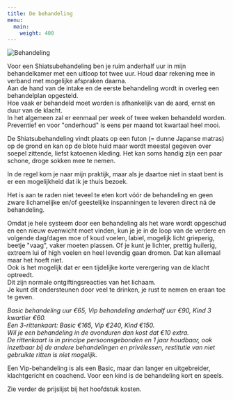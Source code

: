 ```yaml
---
title: De behandeling
menu:
  main:
    weight: 400
---
```

![Behandeling](/uploads/behandeling4.jpg#right)

Voor een Shiatsubehandeling ben je ruim anderhalf uur in mijn behandelkamer met een uitloop tot twee uur. Houd daar rekening mee in verband met mogelijke afspraken daarna.\
Aan de hand van de intake en de eerste behandeling wordt in overleg een behandelplan opgesteld.\
Hoe vaak er behandeld moet worden is afhankelijk van de aard, ernst en duur van de klacht.\
In het algemeen zal er eenmaal per week of twee weken behandeld worden. Preventief en voor "onderhoud" is eens per maand tot kwartaal heel mooi.

De Shiatsubehandeling vindt plaats op een futon (= dunne Japanse matras) op de grond en kan op de blote huid maar wordt meestal gegeven over soepel zittende, liefst katoenen kleding. Het kan soms handig zijn een paar schone, droge sokken mee te nemen.

In de regel kom je naar mijn praktijk, maar als je daartoe niet in staat bent is er een mogelijkheid dat ik je thuis bezoek.

Het is aan te raden niet teveel te eten kort vóór de behandeling en geen zware lichamelijke en/of geestelijke inspanningen te leveren direct ná de behandeling.

Omdat je hele systeem door een behandeling als het ware wordt opgeschud en een nieuw evenwicht moet vinden, kun je je in de loop van de verdere en volgende dag/dagen moe of koud voelen, labiel, mogelijk licht grieperig, beetje "vaag", vaker moeten plassen. Of je kunt je lichter, prettig huilerig, extreem lui of high voelen en heel levendig gaan dromen. Dat kan allemaal maar het hoeft niet.\
Ook is het mogelijk dat er een tijdelijke korte verergering van de klacht optreedt.\
Dit zijn normale ontgiftingsreacties van het lichaam.\
Je kunt dit ondersteunen door veel te drinken, je rust te nemen en eraan toe te geven.

_Basic behandeling uur €65, Vip behandeling anderhalf uur €90, Kind 3 kwartier €60._\
_Een 3-rittenkaart: Basic €165, Vip €240, Kind €150._\
_Wil je een behandeling in de avonduren dan kost dat €10 extra._\
_De rittenkaart is in principe persoonsgebonden en 1 jaar houdbaar, ook inzetbaar bij de andere behandelingen en privélessen, restitutie van niet gebruikte ritten is niet mogelijk._

Een Vip-behandeling is als een Basic, maar dan langer en uitgebreider, klachtgericht en coachend. Voor een kind is de behandeling kort en speels.

<span>Zie verder de prijslijst bij het hoofdstuk kosten. </span>
